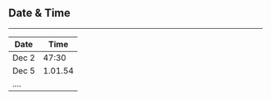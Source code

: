 
## Date & Time
-----
|   Date    |   Time    |
|   ---     |   ---     |
|   Dec 2   |   47:30   |
|   Dec 5   |   1.01.54 |
|   ....    |           |    